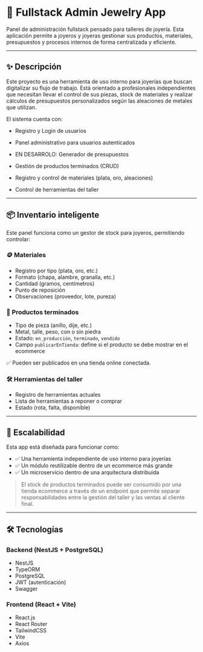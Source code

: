# 💎 Fullstack Admin Jewelry App

Panel de administración fullstack pensado para talleres de joyería. Esta aplicación permite a joyeros 
y joyeras gestionar sus productos, materiales, presupuestos y procesos internos de forma centralizada y eficiente.

---

## ✨ Descripción

Este proyecto es una herramienta de uso interno para joyerías que buscan digitalizar su flujo de trabajo. 
Está orientado a profesionales independientes que necesitan llevar el control de sus piezas, stock de materiales 
y realizar cálculos de presupuestos personalizados según las aleaciones de metales que utilizan.

El sistema cuenta con:

- Registro y Login de usuarios
- Panel administrativo para usuarios autenticados
  
- EN DESARROLO: Generador de presupuestos
- Gestión de productos terminados (CRUD)
- Registro y control de materiales (plata, oro, aleaciones)
- Control de herramientas del taller

---

## 📦 Inventario inteligente

Este panel funciona como un gestor de stock para joyeros, permitiendo controlar:

### 🪙 Materiales
- Registro por tipo (plata, oro, etc.)
- Formato (chapa, alambre, granalla, etc.)
- Cantidad (gramos, centímetros)
- Punto de reposición
- Observaciones (proveedor, lote, pureza)

### 💍 Productos terminados
- Tipo de pieza (anillo, dije, etc.)
- Metal, talle, peso, con o sin piedra
- Estado: `en_producción`, `terminado`, `vendido`
- Campo `publicarEnTienda`: define si el producto se debe mostrar en el ecommerce

✅ Pueden ser publicados en una tienda online conectada.

### 🛠️ Herramientas del taller
- Registro de herramientas actuales
- Lista de herramientas a reponer o comprar
- Estado (rota, falta, disponible)

---

## 🧩 Escalabilidad

Esta app está diseñada para funcionar como:

- ✅ Una herramienta independiente de uso interno para joyerías
- ✅ Un módulo reutilizable dentro de un ecommerce más grande
- ✅ Un microservicio dentro de una arquitectura distribuida

> El stock de productos terminados puede ser consumido por una tienda ecommerce a través de un endpoint
que permite separar responsabilidades entre la gestión del taller y las ventas al cliente final.

---

## 🛠️ Tecnologías

### Backend (NestJS + PostgreSQL)
- NestJS
- TypeORM
- PostgreSQL
- JWT (autenticación)
- Swagger

### Frontend (React + Vite)
- React.js
- React Router
- TailwindCSS
- Vite
- Axios



